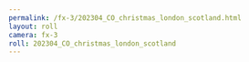 ```yaml
---
permalink: /fx-3/202304_CO_christmas_london_scotland.html
layout: roll
camera: fx-3
roll: 202304_CO_christmas_london_scotland
---
```


<!-- Description. -->
